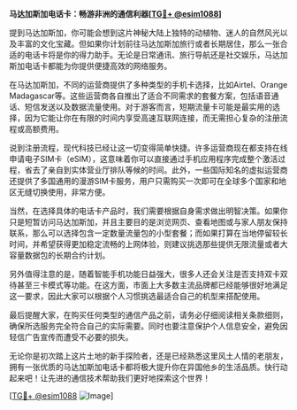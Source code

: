 **马达加斯加电话卡：畅游非洲的通信利器[[TG💪+ @esim1088](https://t.me/s/esim1088)]**

提到马达加斯加，你可能会想到这片神秘大陆上独特的动植物、迷人的自然风光以及丰富的文化宝藏。但如果你计划前往马达加斯加旅行或者长期居住，那么一张合适的电话卡将是你的得力助手。无论是日常通讯、旅行导航还是社交娱乐，马达加斯加电话卡都能为你提供便捷高效的网络服务。

在马达加斯加，不同的运营商提供了多种类型的手机卡选择，比如Airtel、Orange Madagascar等。这些运营商各自推出了适合不同需求的套餐方案，包括语音通话、短信发送以及数据流量使用。对于游客而言，短期流量卡可能是最实用的选择，因为它能让你在有限的时间内享受高速互联网连接，而无需担心复杂的注册流程或高额费用。

说到注册流程，现代科技已经让这一切变得简单快捷。许多运营商现在都支持在线申请电子SIM卡（eSIM），这意味着你可以直接通过手机应用程序完成整个激活过程，省去了亲自到实体营业厅排队等候的时间。此外，一些国际知名的虚拟运营商还提供了多国通用的漫游SIM卡服务，用户只需购买一次即可在全球多个国家和地区无缝切换使用，非常方便。

当然，在选择具体的电话卡产品时，我们需要根据自身需求做出明智决策。如果你只是短暂访问马达加斯加，并且主要目的是浏览网页、查看地图或与家人朋友保持联系，那么可以选择包含一定数量流量包的小型套餐；而如果打算在当地停留较长时间，并希望获得更加稳定流畅的上网体验，则建议挑选那些提供无限流量或者大容量数据包的长期合约计划。

另外值得注意的是，随着智能手机功能日益强大，很多人还会关注是否支持双卡双待甚至三卡模式等功能。在这方面，市面上大多数主流品牌都已经能够很好地满足这一要求，因此大家可以根据个人习惯挑选最适合自己的机型来搭配使用。

最后提醒大家，在购买任何类型的通信产品之前，请务必仔细阅读相关条款细则，确保所选服务完全符合自己的实际需要。同时也要注意保护个人信息安全，避免因轻信广告宣传而遭受不必要的损失。

无论你是初次踏上这片土地的新手探险者，还是已经熟悉这里风土人情的老朋友，拥有一张优质的马达加斯加电话卡都将极大提升你在异国他乡的生活品质。快行动起来吧！让先进的通信技术帮助我们更好地探索这个世界！

[[TG💪+ @esim1088](https://t.me/s/esim1088) ![Image](https://i.postimg.cc/4NQfJmqS/Snipaste-2025-05-13-00-14-12.png)]